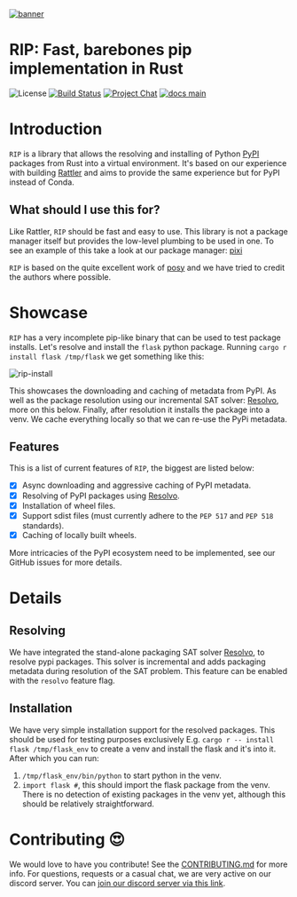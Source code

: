 <a href="https://github.com/prefix-dev/pixi/">
    <picture>
      <source srcset="https://github.com/prefix-dev/rip/assets/4995967/aab133a8-b335-4942-bf56-335071c76db2" type="image/webp">
      <source srcset="https://github.com/prefix-dev/rip/assets/4995967/3599ae56-42c5-4f3f-9db7-d844fa9558c9" type="image/png">
      <img src="https://github.com/prefix-dev/rip/assets/4995967/3599ae56-42c5-4f3f-9db7-d844fa9558c9" alt="banner">
    </picture>
</a>

# RIP: Fast, barebones **pip** implementation in Rust

![License][license-badge]
[![Build Status][build-badge]][build]
[![Project Chat][chat-badge]][chat-url]
[![docs main][docs-main-badge]][docs-main]

[//]: # ([![crates.io][crates-badge]][crates])

[license-badge]: https://img.shields.io/badge/license-BSD--3--Clause-blue?style=flat-square
[build-badge]: https://img.shields.io/github/actions/workflow/status/prefix-dev/rip/rust-compile.yml?style=flat-square&branch=main
[build]: https://github.com/prefix-dev/rip/actions
[chat-badge]: https://img.shields.io/discord/1082332781146800168.svg?label=&logo=discord&logoColor=ffffff&color=7389D8&labelColor=6A7EC2&style=flat-square
[chat-url]: https://discord.gg/kKV8ZxyzY4
[docs-main-badge]: https://img.shields.io/badge/docs-main-yellow.svg?style=flat-square
[docs-main]: https://prefix-dev.github.io/rip
[crates]: https://crates.io/crates/rattler_installs_packages
[crates-badge]: https://img.shields.io/crates/v/rattler_installs_packages.svg

# Introduction

`RIP` is a library that allows the resolving and installing of Python [PyPI](https://pypi.org/) packages from Rust into a virtual environment.
It's based on our experience with building [Rattler](https://github.com/mamba-org/rattler) and aims to provide the same
experience but for PyPI instead of Conda.

## What should I use this for?

Like Rattler, `RIP` should be fast and easy to use. This library is not a package manager itself but provides the low-level plumbing to be used in one.
To see an example of this take a look at our package manager: [pixi](https://github.com/prefix-dev/pixi)

`RIP` is based on the quite excellent work of [posy](https://github.com/njsmith/posy) and we have tried to credit
the authors where possible.

# Showcase

`RIP` has a very incomplete pip-like binary that can be used to test package installs.
Let's resolve and install the `flask` python package. Running `cargo r install flask /tmp/flask` we get something like this:

![rip-install](https://github.com/prefix-dev/rip/assets/417374/1d55754f-de3a-474f-8ee8-06f7dd098eea)

This showcases the downloading and caching of metadata from PyPI. As well as the package resolution using our incremental SAT solver: [Resolvo](https://github.com/mamba-org/resolvo), more on this below.
Finally, after resolution it installs the package into a venv.
We cache everything locally so that we can re-use the PyPi metadata.

## Features

This is a list of current features of `RIP`, the biggest are listed below:

* [x] Async downloading and aggressive caching of PyPI metadata.
* [x] Resolving of PyPI packages using [Resolvo](https://github.com/mamba-org/resolvo).
* [x] Installation of wheel files.
* [x] Support sdist files (must currently adhere to the `PEP 517` and `PEP 518` standards).
* [x] Caching of locally built wheels.

More intricacies of the PyPI ecosystem need to be implemented, see our GitHub issues for more details.

# Details

## Resolving

We have integrated the stand-alone packaging SAT solver [Resolvo](https://github.com/mamba-org/resolvo), to resolve pypi packages.
This solver is incremental and adds packaging metadata during resolution of the SAT problem.
This feature can be enabled with the `resolvo` feature flag.

## Installation

We have very simple installation support for the resolved packages.
This should be used for testing purposes exclusively
E.g. `cargo r -- install flask /tmp/flask_env` to create a venv and install the flask and it's into it.
After which you can run:
   1. `/tmp/flask_env/bin/python` to start python in the venv.
   2. `import flask #`, this should import the flask package from the venv.
There is no detection of existing packages in the venv yet, although this should be relatively straightforward.


# Contributing 😍

We would love to have you contribute!
See the [CONTRIBUTING.md](./CONTRIBUTING.md) for more info. For questions, requests or a casual chat, we are very active on our discord server.
You can [join our discord server via this link][chat-url].
